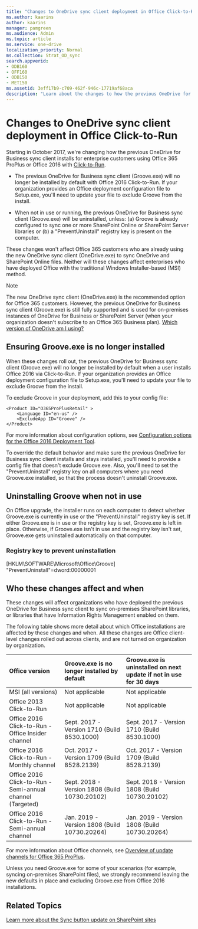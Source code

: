 ```yaml
---
title: "Changes to OneDrive sync client deployment in Office Click-to-Run"
ms.author: kaarins
author: kaarins
manager: pamgreen
ms.audience: Admin
ms.topic: article
ms.service: one-drive
localization_priority: Normal
ms.collection: Strat_OD_sync
search.appverid:
- ODB160
- OFF160
- ODB150
- MET150
ms.assetid: 3eff17b9-c709-462f-946c-17719af68aca
description: "Learn about the changes to how the previous OneDrive for Business sync client is included in Office 2016 Click-to-Run installations."
---
```


# Changes to OneDrive sync client deployment in Office Click-to-Run

Starting in October 2017, we're changing how the previous OneDrive for Business sync client installs for enterprise customers using Office 365 ProPlus or Office 2016 with [Click-to-Run](https://go.microsoft.com/fwlink/p/?LinkId=526674).
  
- The previous OneDrive for Business sync client (Groove.exe) will no longer be installed by default with Office 2016 Click-to-Run. If your organization provides an Office deployment configuration file to Setup.exe, you'll need to update your file to exclude Groove from the install.
    
- When not in use or running, the previous OneDrive for Business sync client (Groove.exe) will be uninstalled, unless: (a) Groove is already configured to sync one or more SharePoint Online or SharePoint Server libraries or (b) a "PreventUninstall" registry key is present on the computer.
    
These changes won't affect Office 365 customers who are already using the new OneDrive sync client (OneDrive.exe) to sync OneDrive and SharePoint Online files. Neither will these changes affect enterprises who have deployed Office with the traditional Windows Installer-based (MSI) method.
  
> [!NOTE]
> The new OneDrive sync client (OneDrive.exe) is the recommended option for Office 365 customers. However, the previous OneDrive for Business sync client (Groove.exe) is still fully supported and is used for on-premises instances of OneDrive for Business or SharePoint Server (when your organization doesn't subscribe to an Office 365 Business plan). [Which version of OneDrive am I using?](https://support.office.com/article/19246eae-8a51-490a-8d97-a645c151f2ba)
  
## Ensuring Groove.exe is no longer installed

When these changes roll out, the previous OneDrive for Business sync client (Groove.exe) will no longer be installed by default when a user installs Office 2016 via Click-to-Run. If your organization provides an Office deployment configuration file to Setup.exe, you'll need to update your file to exclude Groove from the install.
  
To exclude Groove in your deployment, add this to your config file:
  
```
<Product ID="O365ProPlusRetail" >
    <Language ID="en-us" />
    <ExcludeApp ID="Groove" />
</Product>
```

For more information about configuration options, see [Configuration options for the Office 2016 Deployment Tool](/DeployOffice/configuration-options-for-the-office-2016-deployment-tool).
  
To override the default behavior and make sure the previous OneDrive for Business sync client installs and stays installed, you'll need to provide a config file that doesn't exclude Groove.exe. Also, you'll need to set the "PreventUninstall" registry key on all computers where you need Groove.exe installed, so that the process doesn't uninstall Groove.exe.
  
## Uninstalling Groove when not in use

On Office upgrade, the installer runs on each computer to detect whether Groove.exe is currently in use or the "PreventUninstall" registry key is set. If either Groove.exe is in use or the registry key is set, Groove.exe is left in place. Otherwise, if Groove.exe isn't in use and the registry key isn't set, Groove.exe gets uninstalled automatically on that computer.
  
### Registry key to prevent uninstallation

[HKLM\SOFTWARE\Microsoft\Office\Groove] "PreventUninstall"=dword:00000001
  
## Who these changes affect and when

These changes will affect organizations who have deployed the previous OneDrive for Business sync client to sync on-premises SharePoint libraries, or libraries that have Information Rights Management enabled on them.
  
The following table shows more detail about which Office installations are affected by these changes and when. All these changes are Office client-level changes rolled out across clients, and are not turned on organization by organization.
  
|**Office version**|**Groove.exe is no longer installed by default**|**Groove.exe is uninstalled on next update if not in use for 30 days**|
|:-----|:-----|:-----|
|MSI (all versions)  <br/> |Not applicable  <br/> |Not applicable  <br/> |
|Office 2013 Click-to-Run  <br/> |Not applicable  <br/> |Not applicable  <br/> |
|Office 2016 Click-to-Run - Office Insider channel  <br/> |Sept. 2017 - Version 1710 (Build 8530.1000)  <br/> |Sept. 2017 - Version 1710 (Build 8530.1000)  <br/> |
|Office 2016 Click-to-Run - Monthly channel  <br/> |Oct. 2017 - Version 1709 (Build 8528.2139)  <br/> |Oct. 2017 - Version 1709 (Build 8528.2139)  <br/> |
|Office 2016 Click-to-Run - Semi-annual channel (Targeted)  <br/> |Sept. 2018 - Version 1808 (Build 10730.20102)  <br/> |Sept. 2018 - Version 1808 (Build 10730.20102)  <br/> |
|Office 2016 Click-to-Run - Semi-annual channel  <br/> |Jan. 2019 - Version 1808 (Build 10730.20264)  <br/> |Jan. 2019 - Version 1808 (Build 10730.20264)  <br/> |
   
For more information about Office channels, see [Overview of update channels for Office 365 ProPlus](/DeployOffice/overview-of-update-channels-for-office-365-proplus).
  
Unless you need Groove.exe for some of your scenarios (for example, syncing on-premises SharePoint files), we strongly recommend leaving the new defaults in place and excluding Groove.exe from Office 2016 installations.
  
## Related Topics

[Learn more about the Sync button update on SharePoint sites](https://support.office.com/article/9762aef3-d17f-4486-aae3-9c20bb979cbf)
  

